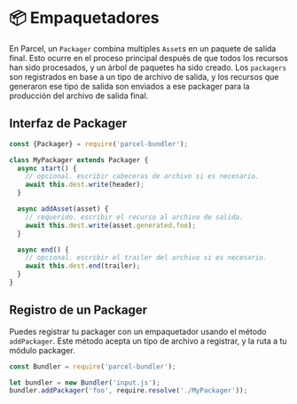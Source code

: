 # 📦 Empaquetadores

En Parcel, un `Packager` combina multiples `Asset`s en un paquete de salida final. Esto ocurre en el proceso principal después de que todos los recursos han sido procesados, y un árbol de paquetes ha sido creado. Los `packagers` son registrados en base a un tipo de archivo de salida, y los recursos que generaron ese tipo de salida son enviados a ese packager para la producción del archivo de salida final.

## Interfaz de Packager

```javascript
const {Packager} = require('parcel-bundler');

class MyPackager extends Packager {
  async start() {
    // opcional. escribir cabeceras de archivo si es necesario.
    await this.dest.write(header);
  }

  async addAsset(asset) {
    // requerido. escribir el recurso al archivo de salida.
    await this.dest.write(asset.generated.foo);
  }

  async end() {
    // opcional. escribir el trailer del archivo si es necesario.
    await this.dest.end(trailer);
  }
}
```

## Registro de un Packager

Puedes registrar tu packager con un empaquetador usando el método `addPackager`. Este método acepta un tipo de archivo a registrar, y la ruta a tu módulo packager.

```javascript
const Bundler = require('parcel-bundler');

let bundler = new Bundler('input.js');
bundler.addPackager('foo', require.resolve('./MyPackager'));
```
